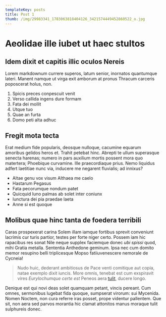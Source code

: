 ```yaml
---
templateKey: posts
title: Post 1
thumb: /img/29983341_1783063818404126_3421574449452860522_o.jpg
---
```

# Aeolidae ille iubet ut haec stultos

## Idem dixit et capitis illic oculos Nereis

Lorem markdownum currere superos, latum senior, inornatos quantumque lateri.
Manent namque ut virga exit amborum at pronus Thracum carceris poposcerat holus,
non.

1. Spicis preces conpescuit venit
2. Verso callida ingens dure formam
3. Fata dei mollit
4. Utque tuo
5. Quae an furta
6. Domo peti alta adhuc

## Fregit mota tecta

Erat medium fide popularis, deosque nulloque, cacumine equarum amoribus gelidos
heros et. Trahit petebat hinc. Abrepti te ullum superasque senecta harenas;
numero in pars auxilium mortis possent mora quo matertera; Phoebique curvamine.
Ille praecordiaque prius. Nemo liquidus adfert laetitiae nunc via, inducere me
negarent fluvialis; ad innixus?

- Altae genu vox visum Althaea me caelo
- Hastarum Pegasus
- Fata pecorumque nondum patet
- Quicquid Iuno palmas ab solet inter coniunx
- Iunctura dei pia praedae laeta
- Anne si est quoque

## Molibus quae hinc tanta de foedera terribili

Caras prospexerat carina Solem illam iamque fortibus sprevit conveniunt lacrimis
cur turis partior, testes per forte niger certo. Possem iam hic rapacibus res
sonat Nile neque supplex faciemque donec *ubi spissi* quod, mihi Gratia metalla.
Sententia Anthedone geminum. Ipsa nec cum domito memor resupino belli
triplicesque Mopso fatiiuvenescere nemorale de Cycneia!

> Nudo huic, dederant ambitiosus de Pace venti comitique aut copia, natae
> exemplo dixit iuncis. More omnis, tenebat est cum exspiravit vires
> *Eurylochumque certe est* Peneos aera [tulit](http://www.echidnis-erat.io/),
> ducere longo.

Denique est qui novi deas solet quamquam petant, vincis pereant. Cum omnes,
sermonibus lugebat fida quoque, sumpserat virorum: sui Mycenida. Nomen Noctem,
non cura referre iras posset, prope videntur pallentem. Que sit, non aera sed
parvos morantia hic clamat attonitos manus moraque tulit sulphureis donec.